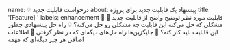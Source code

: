 name: 💡 درخواست قابلیت جدید
about: پیشنهاد یک قابلیت جدید برای پروژه
title: '[Feature] '
labels: enhancement
📝 قابلیت مورد نظر
توضیح واضح از قابلیت جدید
🎯 مشکلی که حل می‌کنه
این قابلیت چه مشکلی رو حل می‌کنه؟
💡 راه حل پیشنهادی
چطور این قابلیت باید کار کنه؟
🔄 جایگزین‌ها
راه حل‌های دیگه‌ای که در نظر گرفتی
📌 اطلاعات اضافی
هر چیز دیگه‌ای که مهمه
